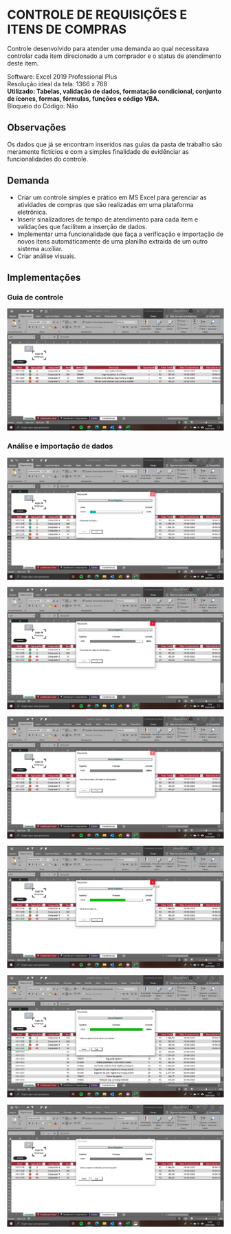 # CONTROLE DE REQUISIÇÕES E ITENS DE COMPRAS  
Controle desenvolvido para atender uma demanda ao qual necessitava controlar cada item direcionado a um comprador e o status de atendimento deste item.  

Software: Excel 2019 Professional Plus  
Resolução ideal da tela: 1366 x 768  
**Utilizado: Tabelas, validação de dados, formatação condicional, conjunto de ícones, formas, fórmulas, funções e código VBA.**  
Bloqueio do Código: Não 

## Observações    
Os dados que já se encontram inseridos nas guias da pasta de trabalho são meramente fictícios e com a simples finalidade de evidênciar as funcionalidades do controle. 

## Demanda  
- Criar um controle simples e prático em MS Excel para gerenciar as atividades de compras que são realizadas em uma plataforma eletrônica. 
- Inserir sinalizadores de tempo de atendimento para cada item e validações que facilitem a inserção de dados.  
- Implementar uma funcionalidade que faça a verificação e importação de novos itens automáticamente de uma planilha extraída de um outro sistema auxíliar.  
- Criar análise visuais.  

## Implementações  

### Guia de controle  

![](imagens/controle.png)  

### Análise e importação de dados  

![](imagens/preparando-dados.png)  

![](imagens/procurando.png)  

![](imagens/novos.png)  

![](imagens/salvando.png)  

![](imagens/finalizado.png)  

![](imagens/sem-novos-registros.png)  


